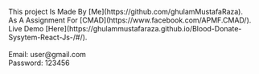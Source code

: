 <p>
  This project Is Made By [Me](https://github.com/ghulamMustafaRaza).<br/>
  As A Assignment For [CMAD](https://www.facebook.com/APMF.CMAD/).<br/>
  Live Demo [Here](https://ghulammustafaraza.github.io/Blood-Donate-Sysytem-React-Js-/#/).<br/>
  <br/>
  Email:      user@gmail.com<br/>
  Password:   123456<br/>
<p>